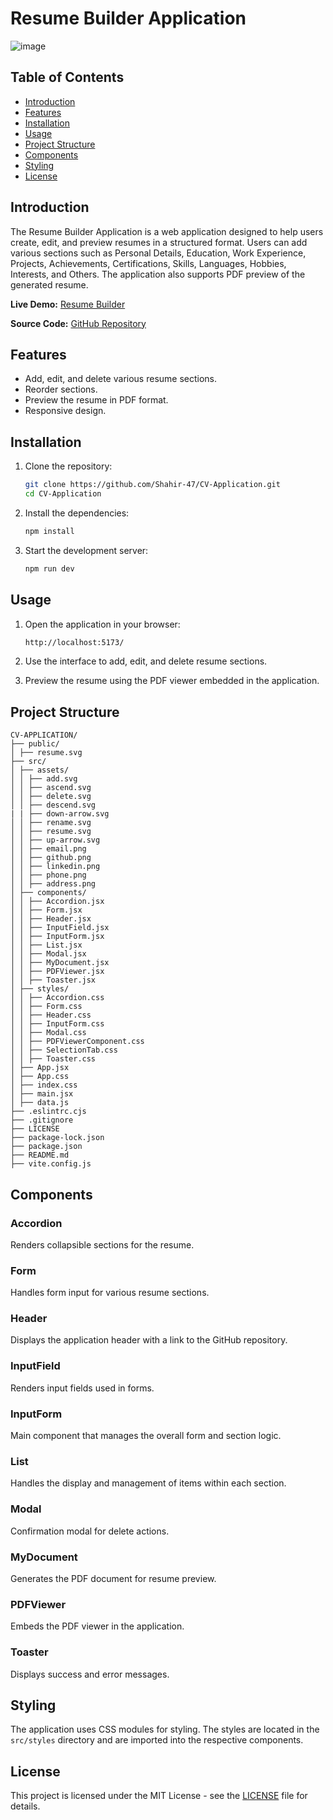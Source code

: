 # Resume Builder Application

![image](https://github.com/user-attachments/assets/bf735d2b-8779-429b-a47d-5575ad218610)


## Table of Contents

- [Introduction](#introduction)
- [Features](#features)
- [Installation](#installation)
- [Usage](#usage)
- [Project Structure](#project-structure)
- [Components](#components)
- [Styling](#styling)
- [License](#license)

## Introduction

The Resume Builder Application is a web application designed to help users create, edit, and preview resumes in a structured format. Users can add various sections such as Personal Details, Education, Work Experience, Projects, Achievements, Certifications, Skills, Languages, Hobbies, Interests, and Others. The application also supports PDF preview of the generated resume.

**Live Demo:** [Resume Builder](https://illustrious-fenglisu-b69eab.netlify.app/)

**Source Code:** [GitHub Repository](https://github.com/Shahir-47/CV-Application)

## Features

- Add, edit, and delete various resume sections.
- Reorder sections.
- Preview the resume in PDF format.
- Responsive design.

## Installation

1. Clone the repository:

   ```bash
   git clone https://github.com/Shahir-47/CV-Application.git
   cd CV-Application
   ```

2. Install the dependencies:

   ```bash
   npm install
   ```

3. Start the development server:
   ```bash
   npm run dev
   ```

## Usage

1. Open the application in your browser:

   ```bash
   http://localhost:5173/
   ```

2. Use the interface to add, edit, and delete resume sections.

3. Preview the resume using the PDF viewer embedded in the application.

## Project Structure

```
CV-APPLICATION/
├── public/
│ ├── resume.svg
├── src/
│ ├── assets/
│ │ ├── add.svg
│ │ ├── ascend.svg
│ │ ├── delete.svg
│ │ ├── descend.svg
| | ├── down-arrow.svg
│ │ ├── rename.svg
│ │ ├── resume.svg
│ │ ├── up-arrow.svg
│ │ ├── email.png
│ │ ├── github.png
│ │ ├── linkedin.png
│ │ ├── phone.png
│ │ ├── address.png
│ ├── components/
│ │ ├── Accordion.jsx
│ │ ├── Form.jsx
│ │ ├── Header.jsx
│ │ ├── InputField.jsx
│ │ ├── InputForm.jsx
│ │ ├── List.jsx
│ │ ├── Modal.jsx
│ │ ├── MyDocument.jsx
│ │ ├── PDFViewer.jsx
│ │ ├── Toaster.jsx
│ ├── styles/
│ │ ├── Accordion.css
│ │ ├── Form.css
│ │ ├── Header.css
│ │ ├── InputForm.css
│ │ ├── Modal.css
│ │ ├── PDFViewerComponent.css
│ │ ├── SelectionTab.css
│ │ ├── Toaster.css
│ ├── App.jsx
│ ├── App.css
│ ├── index.css
│ ├── main.jsx
│ ├── data.js
├── .eslintrc.cjs
├── .gitignore
├── LICENSE
├── package-lock.json
├── package.json
├── README.md
├── vite.config.js
```

## Components

### Accordion

Renders collapsible sections for the resume.

### Form

Handles form input for various resume sections.

### Header

Displays the application header with a link to the GitHub repository.

### InputField

Renders input fields used in forms.

### InputForm

Main component that manages the overall form and section logic.

### List

Handles the display and management of items within each section.

### Modal

Confirmation modal for delete actions.

### MyDocument

Generates the PDF document for resume preview.

### PDFViewer

Embeds the PDF viewer in the application.

### Toaster

Displays success and error messages.

## Styling

The application uses CSS modules for styling. The styles are located in the `src/styles` directory and are imported into the respective components.

## License

This project is licensed under the MIT License - see the [LICENSE](LICENSE) file for details.
